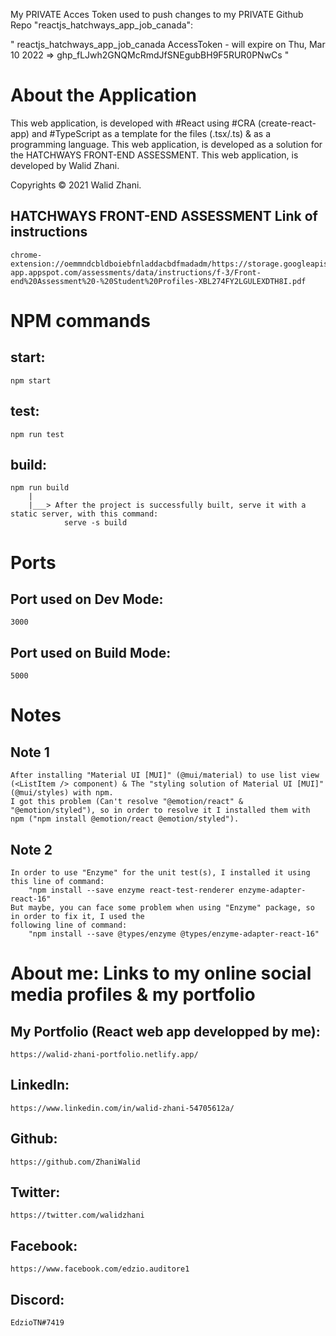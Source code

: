 My PRIVATE Acces Token used to push changes to my PRIVATE Github Repo "reactjs_hatchways_app_job_canada":

" reactjs_hatchways_app_job_canada AccessToken - will expire on Thu, Mar 10 2022 => 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 "

# About the Application

This web application, is developed with #React using #CRA (create-react-app) and #TypeScript as a template for the files (.tsx/.ts) & as a programming language.
This web application, is developed as a solution for the HATCHWAYS FRONT-END ASSESSMENT.
This web application, is developed by Walid Zhani.

Copyrights © 2021 Walid Zhani.

## HATCHWAYS FRONT-END ASSESSMENT Link of instructions
    chrome-extension://oemmndcbldboiebfnladdacbdfmadadm/https://storage.googleapis.com/hatchways-app.appspot.com/assessments/data/instructions/f-3/Front-end%20Assessment%20-%20Student%20Profiles-XBL274FY2LGULEXDTH8I.pdf

# NPM commands

## start:  
    npm start
## test:  
    npm run test
## build: 
    npm run build
        |
        |___> After the project is successfully built, serve it with a static server, with this command: 
                serve -s build

# Ports

## Port used on Dev Mode: 
    3000
## Port used on Build Mode: 
    5000

# Notes

## Note 1
    After installing "Material UI [MUI]" (@mui/material) to use list view (<ListItem /> component) & The "styling solution of Material UI [MUI]" (@mui/styles) with npm. 
    I got this problem (Can't resolve "@emotion/react" & "@emotion/styled"), so in order to resolve it I installed them with npm ("npm install @emotion/react @emotion/styled").

## Note 2
    In order to use "Enzyme" for the unit test(s), I installed it using this line of command:
        "npm install --save enzyme react-test-renderer enzyme-adapter-react-16"
    But maybe, you can face some problem when using "Enzyme" package, so in order to fix it, I used the
    following line of command: 
        "npm install --save @types/enzyme @types/enzyme-adapter-react-16"

# About me: Links to my online social media profiles & my portfolio

## My Portfolio (React web app developped by me): 
    https://walid-zhani-portfolio.netlify.app/

## LinkedIn: 
    https://www.linkedin.com/in/walid-zhani-54705612a/
## Github: 
    https://github.com/ZhaniWalid
## Twitter: 
    https://twitter.com/walidzhani
## Facebook: 
    https://www.facebook.com/edzio.auditore1
## Discord: 
    EdzioTN#7419